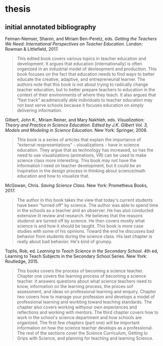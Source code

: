 # thesis

## initial annotated bibliography
Feiman-Nemser, Sharon, and Miriam Ben-Peretz, eds. *Getting the Teachers We Need: International Perspectives on Teacher Education.* London: Rowman & Littlefield, 2017.
>This edited book covers various topics in teacher education and development.  It argues that education (internationally) is often organized in an industrial model of devleopment and production. This book focuses on the fact that education needs to find ways to better educate the creative, adaptive, and entrepreneurial learner.  The authors note that this book is not about trying to radically change teacher education, but to better prepare teachers to education in the context of their environments of where they teach.  It also argues that "fast track" acadmeically able individuals to teacher education may not best serve schools because it focuses education on simply delivering information.  
>

Gilbert, John K., Miriam Reiner, and Mary Nakhleh, eds. *Visualization:  Theory and Practice in Science Education. Edited by J.K. Gilbert Vol. 3, Models and Modeling in Science Education.* New York: Springer, 2008.
>This book is a series of articles that explain the importance of "external respresentations" - visualizations - have in science education.  They argue that as technology has increased, so has the need to use visualizations (animations, VR) can be used to make science class more interesting.  This book may not have the information I need on teacher development, but it could be an inspiration in the design process in thinking about science/math education and how to visualize that.  
>

McGowan, Chris. *Saving Science Class.*  New York: Prometheus Books, 2017.
>The author in this book takes the view that today's current students have been "turned off" by science.  The author was able to spend time in the schools as a teacher and an observer.  He has also conducted extensive lit review and research.  He believes that the reasons studenst are turned off by science.  He then covers mostly what science is and how it should be taught.  This book is more case studies with some of his opinions.  Toward the end he discusses bad behavior from students during the science class.  His last chapter is really about bad behavior.  He's kind of grumpy.
>

Toplis, Rob, ed. *Learning to Teach Science in the Secondary School.* 4th ed, Learning to Teach Subjects in the Secondary School Series. New York: Routledge, 2015.
>This books covers the process of becoming a science teacher.  Chapter one covers the learning process of becoming a science teacher.  It answers questions about what science teachers need to know, information on the learning process, the proces sof assessment, and ideas on professional learning and enquiry.  Chapter two covers how to manage your profession and develops a model of professional learning and workting toward teaching standards.  The chapter also covers working withyour own experiences and reflections and working with mentors.  The third chapter covers how to work in the school's science department and how schools are organized.  The first few chapters (part one) will be important information on how the science teacher develops as a professional.  The rest of the sections cover the Science Curriculum, Getting to Grips with Science, and planning for teaching and learning Science.  
